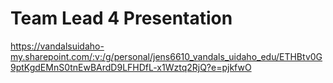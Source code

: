 
# Team Lead 4 Presentation
https://vandalsuidaho-my.sharepoint.com/:v:/g/personal/jens6610_vandals_uidaho_edu/ETHBtv0G9ptKgdEMnS0tnEwBArdD9LFHDfL-x1Wztq2RjQ?e=pjkfwO
